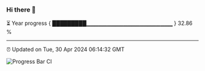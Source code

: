 ### Hi there 👋

⏳ Year progress { █████████▁▁▁▁▁▁▁▁▁▁▁▁▁▁▁▁▁▁▁▁▁ } 32.86 %

---

⏰ Updated on Tue, 30 Apr 2024 06:14:32 GMT

![Progress Bar CI](https://github.com/liununu/liununu/workflows/Progress%20Bar%20CI/badge.svg)
